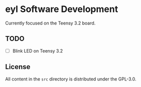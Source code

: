 # eyl Software Development

Currently focused on the Teensy 3.2 board.

## TODO

- [ ] Blink LED on Teensy 3.2

## License

All content in the `src` directory is distributed under the GPL-3.0.
